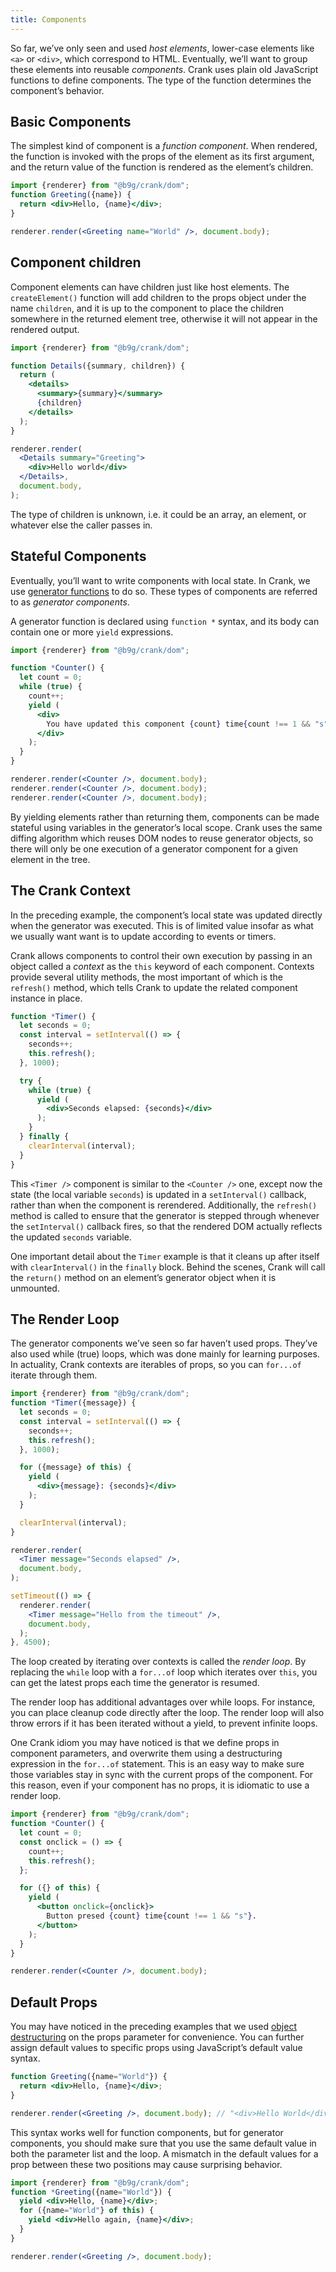 ```yaml
---
title: Components
---
```


So far, we’ve only seen and used *host elements*, lower-case elements like `<a>` or `<div>`, which correspond to HTML. Eventually, we’ll want to group these elements into reusable *components*. Crank uses plain old JavaScript functions to define components. The type of the function determines the component’s behavior.

## Basic Components
The simplest kind of component is a *function component*. When rendered, the function is invoked with the props of the element as its first argument, and the return value of the function is rendered as the element’s children.

```jsx live
import {renderer} from "@b9g/crank/dom";
function Greeting({name}) {
  return <div>Hello, {name}</div>;
}

renderer.render(<Greeting name="World" />, document.body);
```

## Component children
Component elements can have children just like host elements. The `createElement()` function will add children to the props object under the name `children`, and it is up to the component to place the children somewhere in the returned element tree, otherwise it will not appear in the rendered output.

```jsx live
import {renderer} from "@b9g/crank/dom";

function Details({summary, children}) {
  return (
    <details>
      <summary>{summary}</summary>
      {children}
    </details>
  );
}

renderer.render(
  <Details summary="Greeting">
    <div>Hello world</div>
  </Details>,
  document.body,
);
```

The type of children is unknown, i.e. it could be an array, an element, or whatever else the caller passes in.

## Stateful Components
Eventually, you’ll want to write components with local state. In Crank, we use [generator functions](https://developer.mozilla.org/en-US/docs/Web/JavaScript/Reference/Statements/function*) to do so. These types of components are referred to as *generator components*.

A generator function is declared using `function *` syntax, and its body can contain one or more `yield` expressions.

```jsx live
import {renderer} from "@b9g/crank/dom";

function *Counter() {
  let count = 0;
  while (true) {
    count++;
    yield (
      <div>
        You have updated this component {count} time{count !== 1 && "s"}.
      </div>
    );
  }
}

renderer.render(<Counter />, document.body);
renderer.render(<Counter />, document.body);
renderer.render(<Counter />, document.body);
```

By yielding elements rather than returning them, components can be made stateful using variables in the generator’s local scope. Crank uses the same diffing algorithm which reuses DOM nodes to reuse generator objects, so there will only be one execution of a generator component for a given element in the tree.

## The Crank Context
In the preceding example, the component’s local state was updated directly when the generator was executed. This is of limited value insofar as what we usually want want is to update according to events or timers.

Crank allows components to control their own execution by passing in an object called a *context* as the `this` keyword of each component. Contexts provide several utility methods, the most important of which is the `refresh()` method, which tells Crank to update the related component instance in place.

```jsx
function *Timer() {
  let seconds = 0;
  const interval = setInterval(() => {
    seconds++;
    this.refresh();
  }, 1000);

  try {
    while (true) {
      yield (
        <div>Seconds elapsed: {seconds}</div>
      );
    }
  } finally {
    clearInterval(interval);
  }
}
```

This `<Timer />` component is similar to the `<Counter />` one, except now the state (the local variable `seconds`) is updated in a `setInterval()` callback, rather than when the component is rerendered. Additionally, the `refresh()` method is called to ensure that the generator is stepped through whenever the `setInterval()` callback fires, so that the rendered DOM actually reflects the updated `seconds` variable.

One important detail about the `Timer` example is that it cleans up after itself with `clearInterval()` in the `finally` block. Behind the scenes, Crank will call the `return()` method on an element’s generator object when it is unmounted.

## The Render Loop

The generator components we’ve seen so far haven’t used props. They’ve also used while (true) loops, which was done mainly for learning purposes. In actuality, Crank contexts are iterables of props, so you can `for...of` iterate through them.

```jsx live
import {renderer} from "@b9g/crank/dom";
function *Timer({message}) {
  let seconds = 0;
  const interval = setInterval(() => {
    seconds++;
    this.refresh();
  }, 1000);

  for ({message} of this) {
    yield (
      <div>{message}: {seconds}</div>
    );
  }

  clearInterval(interval);
}

renderer.render(
  <Timer message="Seconds elapsed" />,
  document.body,
);

setTimeout(() => {
  renderer.render(
    <Timer message="Hello from the timeout" />,
    document.body,
  );
}, 4500);
```

The loop created by iterating over contexts is called the *render loop*. By replacing the `while` loop with a `for...of` loop which iterates over `this`, you can get the latest props each time the generator is resumed.

The render loop has additional advantages over while loops. For instance, you can place cleanup code directly after the loop. The render loop will also throw errors if it has been iterated without a yield, to prevent infinite loops.

One Crank idiom you may have noticed is that we define props in component parameters, and overwrite them using a destructuring expression in the `for...of` statement. This is an easy way to make sure those variables stay in sync with the current props of the component. For this reason, even if your component has no props, it is idiomatic to use a render loop.

```jsx live
import {renderer} from "@b9g/crank/dom";
function *Counter() {
  let count = 0;
  const onclick = () => {
    count++;
    this.refresh();
  };

  for ({} of this) {
    yield (
      <button onclick={onclick}>
        Button presed {count} time{count !== 1 && "s"}.
      </button>
    );
  }
}

renderer.render(<Counter />, document.body);
```

## Default Props
You may have noticed in the preceding examples that we used [object destructuring](https://developer.mozilla.org/en-US/docs/Web/JavaScript/Reference/Operators/Destructuring_assignment#Object_destructuring) on the props parameter for convenience. You can further assign default values to specific props using JavaScript’s default value syntax.

```jsx
function Greeting({name="World"}) {
  return <div>Hello, {name}</div>;
}

renderer.render(<Greeting />, document.body); // "<div>Hello World</div>"
```

This syntax works well for function components, but for generator components, you should make sure that you use the same default value in both the parameter list and the loop. A mismatch in the default values for a prop between these two positions may cause surprising behavior.

```jsx live
import {renderer} from "@b9g/crank/dom";
function *Greeting({name="World"}) {
  yield <div>Hello, {name}</div>;
  for ({name="World"} of this) {
    yield <div>Hello again, {name}</div>;
  }
}

renderer.render(<Greeting />, document.body);
```

